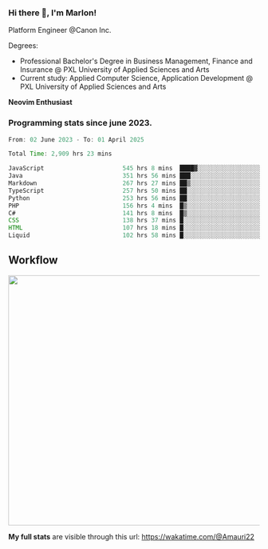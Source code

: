 
### Hi there 👋, I'm Marlon!

Platform Engineer @Canon Inc.

Degrees: 
- Professional Bachelor's Degree in Business Management, Finance and Insurance @ PXL University of Applied Sciences and Arts
- Current study: Applied Computer Science, Application Development @ PXL University of Applied Sciences and Arts

**Neovim Enthusiast**

### Programming stats since june 2023.
<!--START_SECTION:waka-->

```java
From: 02 June 2023 - To: 01 April 2025

Total Time: 2,909 hrs 23 mins

JavaScript                      545 hrs 8 mins  ████▓░░░░░░░░░░░░░░░░░░░░   18.31 %
Java                            351 hrs 56 mins ███░░░░░░░░░░░░░░░░░░░░░░   11.82 %
Markdown                        267 hrs 27 mins ██▒░░░░░░░░░░░░░░░░░░░░░░   08.99 %
TypeScript                      257 hrs 50 mins ██░░░░░░░░░░░░░░░░░░░░░░░   08.66 %
Python                          253 hrs 56 mins ██░░░░░░░░░░░░░░░░░░░░░░░   08.53 %
PHP                             156 hrs 4 mins  █▒░░░░░░░░░░░░░░░░░░░░░░░   05.24 %
C#                              141 hrs 8 mins  █▒░░░░░░░░░░░░░░░░░░░░░░░   04.74 %
CSS                             138 hrs 37 mins █░░░░░░░░░░░░░░░░░░░░░░░░   04.66 %
HTML                            107 hrs 18 mins █░░░░░░░░░░░░░░░░░░░░░░░░   03.60 %
Liquid                          102 hrs 58 mins █░░░░░░░░░░░░░░░░░░░░░░░░   03.46 %
```

<!--END_SECTION:waka-->

## Workflow
<a href="https://wakatime.com"><img width="750" height="500" src="https://wakatime.com/share/@Amauri22/c9755ad7-b574-44e4-a9ee-ddb3582724ea.png" /></a>

**My full stats** are visible through this url: https://wakatime.com/@Amauri22

